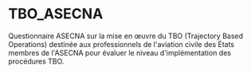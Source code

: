 # TBO_ASECNA
Questionnaire ASECNA sur la mise en œuvre du TBO (Trajectory Based Operations)  destinée aux professionnels de l'aviation civile des États membres de l'ASECNA pour évaluer le niveau d'implémentation des procédures TBO.  
